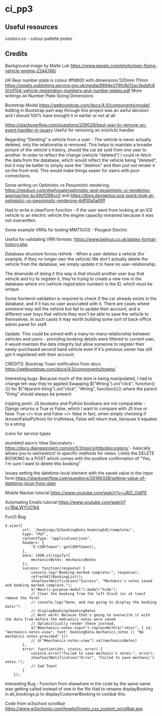 # ci_pp3

## Useful resources
coolors.co - colour pallette picker

## Credits
Background image by Malte Luk https://www.pexels.com/photo/man-fixing-vehicle-engine-2244746/

UK Rear number plate is colour #ffd800 with dimensions 520mm 111mm
https://assets.publishing.service.gov.uk/media/6694e379fc8e12ac3edafc60/inf104-vehicle-registration-numbers-and-number-plates.pdf More writings on Number Plate Sizing Dimensions

Bootstrap Modal https://getbootstrap.com/docs/4.0/components/modal/
Adding in Bootstrap part way through this project was an awful decision and I should 100% have brought it in earlier or not at all

https://stackoverflow.com/questions/209029/best-way-to-remove-an-event-handler-in-jquery
Useful for removing an on(click) handler

Regarding "Deleting" a vehicle from a user - 
The vehicle is never actually deleted, only the relationship is removed. This helps to maintain a broader picture of the vehicle's history, should the car be sold from one user to another.
In order to reflect the change (vehicle "deleted") I could re-fetch the data from the database, which would reflect the vehicle being "deleted", but it may be better to simply save the "deletion" and then just not render it on the front-end. This would make things easier for users with poor connections.

Some writing on Optimistic vs Pessimistic rendering: https://medium.com/@whosale/optimistic-and-pessimistic-ui-rendering-approaches-bc49d1298cc0 and https://blog.devgenius.io/a-quick-look-at-optimistic-vs-pessimistic-rendering-4df00a5af0ff

Had to write a clearForm function - if the user went from looking at an ICE vehicle to an electric vehicle the engine capacity remained because it was not overwritten.

Some example VRNs for testing
MM71UOS - Peugeot Electric

Useful for validating VRN formats: https://www.belinus.co.uk/plates-format-history.php


Database structure forces rethink - 
When a user deletes a vehicle (for example, if they no longer own the vehicle) We don't actually delete the vehicle from the database, we simply update it to have no user-relationship.

The downside of doing it this way is that should another user buy that vehicle and try to register it, they're trying to create a new row in the database where vrn (vehicle registration number) is the ID, which must be unique.

Some frontend-validation is required to check if the car already exists in the database, and if it has no user associated with it. There are cases where someone may sell the vehicle but fail to update their account, and a different user buys that vehicle they won't be able to save the vehicle to themselves. In such cases it may worth building some sort of back-office admin panel for staff.

Update: This could be solved with a many-to-many relationship between vehicles and users - providing booking details were filtered to current user, it would maintain the data integrity but allow someone to register their newly-purchased second hand vehicle even if it's previous owner has still got it registered with their account.

CREDITS:
Boostrap
Toast notification from docs https://getbootstrap.com/docs/4.5/components/toasts/

Interesting bugs:
Because much of the dom is being manipulated, I had to change teh way they're applied 
Swapping $("#thing").on("click", function(){}) for $("#parent-thing").on("click", "#thing", function(){}) where the parent "thing" should always be present.

tripping point: 
JS booleans and Python booleans are not comparable - Django returns a True or False, which I want to compare with JS true or false
True =/= true and False =/= false
in fact, when simply checking if (knownFalsePython) for truthiness, False will return true, because it equates to a string

icons for service types


stumbled aacrrs View Decorators - https://docs.djangoproject.com/en/5.1/topics/http/decorators/ - basically allows you to set/restrict/ to specific methods for views. Limits the DELETE BOOKING to a POST which comes with the positive confirmation of "Yes, I'm sure I want to delete this booking"

issues setting the datetime-local element with the saved value in the input form
https://stackoverflow.com/questions/30166338/setting-value-of-datetime-local-from-date

Mobile Navbar tutorial
https://www.youtube.com/watch?v=iJRZi_OdlPE

Automating Emails tutorial
https://www.youtube.com/watch?v=1BaLWYUO1k4

Fun(!) Bug 
```JS
$.ajax({
        url: `/bookings/${bookingData.bookingId}/complete/`,
        type: "PUT",
        contentType: "application/json",
        headers: {
            "X-CSRFToken": getCSRFToken(),
        },
        data: JSON.stringify({
            mechanicsNotes: mechanicsNotes
        }),
        success: function(response) {
            console.log("Booking marked complete:", response);
            refreshAllBookingList();
            showToastNotification("Success", "Mechanic's notes saved and booking marked complete.");
            $("#multi-purpose-modal").modal("hide");
            // Clear the booking from the left block (or at least remove the form)
            // console.log("Done, and now going to display the booking data!")
            // displayBooking(bookingData)
            // Wont work! Because that's going to overwrite it with the data from before the mehcanics notes were saved
            // Optimistically render these instead, 
            $("#mechanics-notes-input").replaceWith($("<div>", { id: "mechanics-notes-view", text: bookingData.mechanics_notes || "No mechanics notes provided" }))
            // $("#mechanics-notes-view").val(mechanicsNotes)
        },
        error: function(xhr, status, error) {
            console.error("Failed to save mechanic's notes:", error);
            showToastNotification("Error", "Failed to save mechanic's notes.");
            // Sad Toast
        }
    });
```

Interesting Bug - Function from elsewhere in the code by the same name was getting called instead of one in the file
Had to rename displayBooking in all_bookings.js to displayCustomerBooking to combat this.

Code from w3school scrollbar https://www.w3schools.com/howto/howto_css_custom_scrollbar.asp